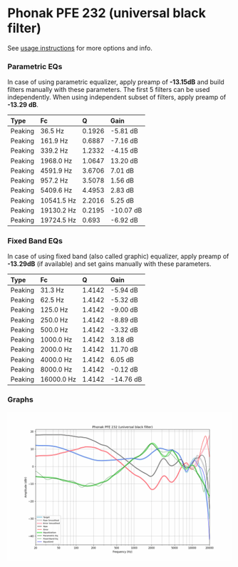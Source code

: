 # Phonak PFE 232 (universal black filter)
See [usage instructions](https://github.com/jaakkopasanen/AutoEq#usage) for more options and info.

### Parametric EQs
In case of using parametric equalizer, apply preamp of **-13.15dB** and build filters manually
with these parameters. The first 5 filters can be used independently.
When using independent subset of filters, apply preamp of **-13.29 dB**.

| Type    | Fc         |      Q | Gain      |
|:--------|:-----------|:-------|:----------|
| Peaking | 36.5 Hz    | 0.1926 | -5.81 dB  |
| Peaking | 161.9 Hz   | 0.6887 | -7.16 dB  |
| Peaking | 339.2 Hz   | 1.2332 | -4.15 dB  |
| Peaking | 1968.0 Hz  | 1.0647 | 13.20 dB  |
| Peaking | 4591.9 Hz  | 3.6706 | 7.01 dB   |
| Peaking | 957.2 Hz   | 3.5078 | 1.56 dB   |
| Peaking | 5409.6 Hz  | 4.4953 | 2.83 dB   |
| Peaking | 10541.5 Hz | 2.2016 | 5.25 dB   |
| Peaking | 19130.2 Hz | 0.2195 | -10.07 dB |
| Peaking | 19724.5 Hz | 0.693  | -6.92 dB  |

### Fixed Band EQs
In case of using fixed band (also called graphic) equalizer, apply preamp of **-13.29dB**
(if available) and set gains manually with these parameters.

| Type    | Fc         |      Q | Gain      |
|:--------|:-----------|:-------|:----------|
| Peaking | 31.3 Hz    | 1.4142 | -5.94 dB  |
| Peaking | 62.5 Hz    | 1.4142 | -5.32 dB  |
| Peaking | 125.0 Hz   | 1.4142 | -9.00 dB  |
| Peaking | 250.0 Hz   | 1.4142 | -8.89 dB  |
| Peaking | 500.0 Hz   | 1.4142 | -3.32 dB  |
| Peaking | 1000.0 Hz  | 1.4142 | 3.18 dB   |
| Peaking | 2000.0 Hz  | 1.4142 | 11.70 dB  |
| Peaking | 4000.0 Hz  | 1.4142 | 6.05 dB   |
| Peaking | 8000.0 Hz  | 1.4142 | -0.12 dB  |
| Peaking | 16000.0 Hz | 1.4142 | -14.76 dB |

### Graphs
![](./Phonak%20PFE%20232%20(universal%20black%20filter).png)